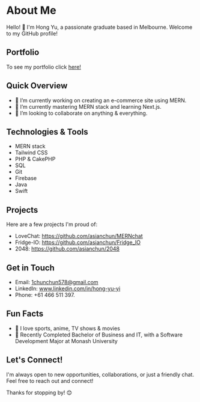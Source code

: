 # About Me

Hello! 👋 I'm Hong Yu, a passionate graduate based in Melbourne. Welcome to my GitHub profile!

## Portfolio

To see my portfolio click [here!](https://hong-portfolio.onrender.com/)

## Quick Overview

- 🔭 I’m currently working on creating an e-commerce site using MERN.
- 🌱 I’m currently mastering MERN stack and learning Next.js.
- 👯 I’m looking to collaborate on anything & everything.   


## Technologies & Tools

- MERN stack
- Tailwind CSS
- PHP & CakePHP
- SQL
- Git
- Firebase
- Java
- Swift

## Projects

Here are a few projects I'm proud of:

- LoveChat: https://github.com/asianchun/MERNchat
- Fridge-IO: https://github.com/asianchun/Fridge_IO
- 2048: https://github.com/asianchun/2048

## Get in Touch

- Email: 1chunchun578@gmail.com    
- LinkedIn: www.linkedin.com/in/hong-yu-yi
- Phone: +61 466 511 397.

## Fun Facts

- 👀 I love sports, anime, TV shows & movies
- 🌱 Recently Completed Bachelor of Business and IT, with a Software Development Major at Monash University

## Let's Connect!

I'm always open to new opportunities, collaborations, or just a friendly chat. Feel free to reach out and connect!

Thanks for stopping by! 😊
